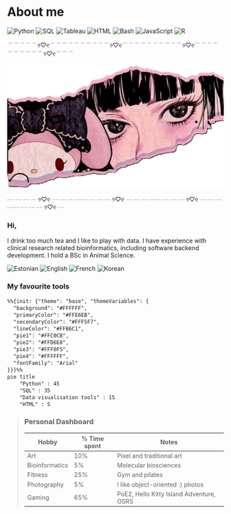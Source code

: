 # About me
![Python](https://img.shields.io/badge/Python-FFC0CB?logo=python&logoColor=white) ![SQL](https://img.shields.io/badge/SQL-FFC0CB?logo=postgresql&logoColor=white) ![Tableau](https://img.shields.io/badge/Tableau-FFC0CB?logo=tableau&logoColor=white) ![HTML](https://img.shields.io/badge/HTML-FFC0CB?logo=html5&logoColor=white) ![Bash](https://img.shields.io/badge/Bash-FFC0CB?logo=gnubash&logoColor=white) ![JavaScript](https://img.shields.io/badge/JavaScript-FFC0CB?logo=javascript&logoColor=white) ![R](https://img.shields.io/badge/R-FFC0CB?logo=r&logoColor=white)

﹉﹉﹉﹉﹉୨♡୧﹉﹉﹉﹉﹉﹉﹉﹉﹉﹉୨♡୧﹉﹉﹉﹉﹉﹉﹉﹉﹉﹉୨♡୧﹉﹉﹉﹉﹉﹉﹉﹉﹉﹉୨♡୧﹉﹉﹉

<img src="ilovemari.png" width="700">

┈ ┈ ┈ ┈ ୨♡୧ ┈ ┈ ┈ ┈┈ ┈ ┈ ┈ ୨♡୧ ┈ ┈ ┈ ┈┈ ┈ ┈ ┈ ୨♡୧ ┈ ┈ ┈ ┈┈ ┈ ┈ ┈ ୨♡୧ ┈

### <b>Hi,</b>

I drink too much tea and I like to play with data.
I have experience with clinical research related bioinformatics, including software backend development.
I hold a BSc in Animal Science.

![Estonian](https://img.shields.io/badge/Estonian-Native-FFC0CB?style=for-the-badge)  ![English](https://img.shields.io/badge/English-Fluent-FFE6EB?style=for-the-badge)  ![French](https://img.shields.io/badge/French-Intermediate-FFD6E8?style=for-the-badge)  ![Korean](https://img.shields.io/badge/Korean-Basic-FFF0F5?style=for-the-badge)

### My favourite tools

```mermaid
%%{init: {"theme": "base", "themeVariables": {
  "background": "#FFFFFF",
  "primaryColor": "#FFE6EB",
  "secondaryColor": "#FFF5F7",
  "lineColor": "#FFB6C1",
  "pie1": "#FFC0CB",
  "pie2": "#FFD6E8",
  "pie3": "#FFF0F5",
  "pie4": "#FFFFFF",
  "fontFamily": "Arial"
}}}%%
pie title
    "Python" : 45
    "SQL" : 35
    "Data visualisation tools" : 15
    "HTML" : 5
```

> ### Personal Dashboard
> 
> | Hobby | % Time spent | Notes |
> |--------|-------------|-------|
> | Art | 10% | Pixel and traditional art |
> | Bioinformatics | 5% | Molecular biosciences |
> | Fitness | 25% | Gym and pilates |
> | Photography | 5% | I like object-oriented :) photos |
> | Gaming | 65% | PoE2, Hello Kitty Island Adventure, OSRS |
